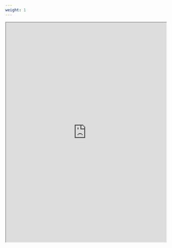 ```yaml
---
weight: 1
---
```


<iframe width="100%" height="690px" src="https://documentation.xila.dev/en/latest/Introduction/Get%20started/Get%20started.html"></iframe>
